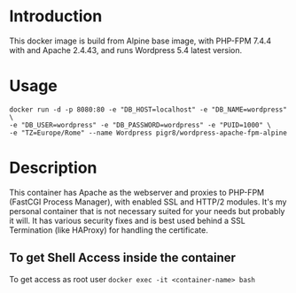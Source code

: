 # Introduction

This docker image is build from Alpine base image, with PHP-FPM 7.4.4 with and Apache 2.4.43, and runs Wordpress 5.4 latest version.


# Usage

```
docker run -d -p 8080:80 -e "DB_HOST=localhost" -e "DB_NAME=wordpress" \
-e "DB_USER=wordpress" -e "DB_PASSWORD=wordpress" -e "PUID=1000" \
-e "TZ=Europe/Rome" --name Wordpress pigr8/wordpress-apache-fpm-alpine
```


Description
==================
This container has Apache as the webserver and proxies to PHP-FPM (FastCGI Process Manager), with enabled SSL and HTTP/2 modules. It's my personal container that is not necessary suited for your needs but probably it will.
It has various security fixes and is best used behind a SSL Termination (like HAProxy) for handling the certificate. 


To get Shell Access inside the container
------------------------------------
To get access as root user
```docker exec -it <container-name> bash```
